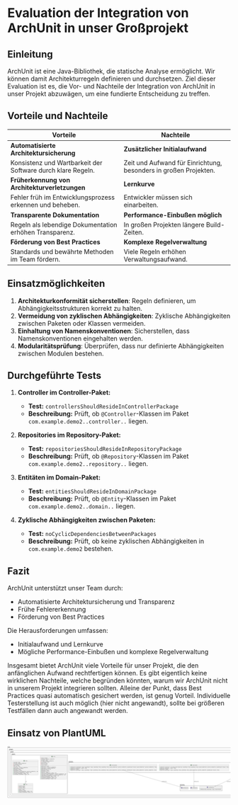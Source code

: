 # Evaluation der Integration von ArchUnit in unser Großprojekt

## Einleitung
ArchUnit ist eine Java-Bibliothek, die statische Analyse ermöglicht. Wir können damit Architekturregeln definieren und durchsetzen. Ziel dieser Evaluation ist es, die Vor- und Nachteile der Integration von ArchUnit in unser Projekt abzuwägen, um eine fundierte Entscheidung zu treffen.

## Vorteile und Nachteile

| **Vorteile**                                      | **Nachteile**                                       |
|---------------------------------------------------|-----------------------------------------------------|
| **Automatisierte Architektursicherung**           | **Zusätzlicher Initialaufwand**                     |
| Konsistenz und Wartbarkeit der Software durch klare Regeln. | Zeit und Aufwand für Einrichtung, besonders in großen Projekten. |
| **Früherkennung von Architekturverletzungen**     | **Lernkurve**                                       |
| Fehler früh im Entwicklungsprozess erkennen und beheben. | Entwickler müssen sich einarbeiten. |
| **Transparente Dokumentation**                    | **Performance-Einbußen möglich**                    |
| Regeln als lebendige Dokumentation erhöhen Transparenz. | In großen Projekten längere Build-Zeiten. |
| **Förderung von Best Practices**                  | **Komplexe Regelverwaltung**                        |
| Standards und bewährte Methoden im Team fördern. | Viele Regeln erhöhen Verwaltungsaufwand. |

## Einsatzmöglichkeiten
1. **Architekturkonformität sicherstellen**: Regeln definieren, um Abhängigkeitsstrukturen korrekt zu halten.
2. **Vermeidung von zyklischen Abhängigkeiten**: Zyklische Abhängigkeiten zwischen Paketen oder Klassen vermeiden.
3. **Einhaltung von Namenskonventionen**: Sicherstellen, dass Namenskonventionen eingehalten werden.
4. **Modularitätsprüfung**: Überprüfen, dass nur definierte Abhängigkeiten zwischen Modulen bestehen.

## Durchgeführte Tests

1. **Controller im Controller-Paket:**
   - **Test:** `controllersShouldResideInControllerPackage`
   - **Beschreibung:** Prüft, ob `@Controller`-Klassen im Paket `com.example.demo2..controller..` liegen.

2. **Repositories im Repository-Paket:**
   - **Test:** `repositoriesShouldResideInRepositoryPackage`
   - **Beschreibung:** Prüft, ob `@Repository`-Klassen im Paket `com.example.demo2..repository..` liegen.

3. **Entitäten im Domain-Paket:**
   - **Test:** `entitiesShouldResideInDomainPackage`
   - **Beschreibung:** Prüft, ob `@Entity`-Klassen im Paket `com.example.demo2..domain..` liegen.

4. **Zyklische Abhängigkeiten zwischen Paketen:**
   - **Test:** `noCyclicDependenciesBetweenPackages`
   - **Beschreibung:** Prüft, ob keine zyklischen Abhängigkeiten in `com.example.demo2` bestehen.

## Fazit
ArchUnit unterstützt unser Team durch:
- Automatisierte Architektursicherung und Transparenz
- Frühe Fehlererkennung
- Förderung von Best Practices

Die Herausforderungen umfassen:
- Initialaufwand und Lernkurve
- Mögliche Performance-Einbußen und komplexe Regelverwaltung

Insgesamt bietet ArchUnit viele Vorteile für unser Projekt, die den anfänglichen Aufwand rechtfertigen können. Es gibt eigentlich keine wirklichen Nachteile, welche begründen könnten, warum wir ArchUnit nicht in unserem Projekt integrieren sollten. Alleine der Punkt, dass Best Practices quasi automatisch gesichert werden, ist genug Vorteil. Individuelle Testerstellung ist auch möglich (hier nicht angewandt), sollte bei größeren Testfällen dann auch angewandt werden.

## Einsatz von PlantUML

![UML-Diagramm der Projektstruktur](https://github.com/EricDirla/demo2/blob/master/architecture.png)